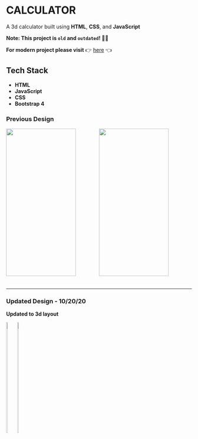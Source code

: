 # CALCULATOR

A 3d calculator built using **HTML**, **CSS**, and **JavaScript**

**Note: This project is `old` and `outdated`! :no_good_man:**


**For modern project please visit**
  :point_right: [here](https://github.com/cbedroid) :point_left:



## Tech Stack
- **HTML**
- **JavaScript**
- **CSS**
- **Bootstrap 4**


### Previous Design

<div align='flex' style="display:flex;width:100%;justify-content:space-between;">
  <img src="https://raw.github.com/cbedroid/calculator/master/github/screenshot1.png" style="margin-bottom:20px;" width="75%" height="400"/>
  <img src="https://raw.github.com/cbedroid/calculator/master/github/screenshot2.png"  style="margin-bottom:20px;" width="75%" height="400"/>
</div>

--- 

### Updated Design - 10/20/20

**Updated to 3d layout**


<div style="display:flex;">
  <span><img src="https://raw.github.com/cbedroid/calculator/master/github/screenshot4.png" width="45%" height="300"/></span>
  <span style="width:10px;"></span>
  <span><img src="https://raw.github.com/cbedroid/calculator/master/github/screenshot5.png" width="45%" height="300"/></span>
</div>


